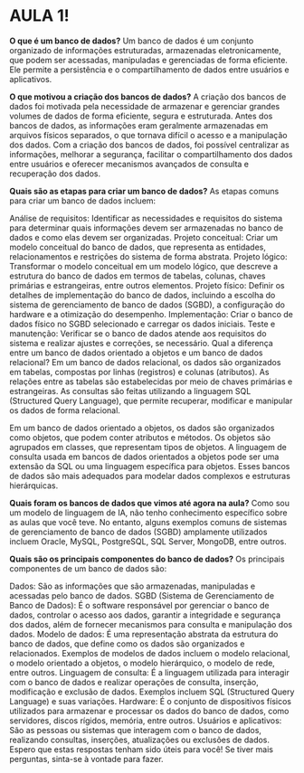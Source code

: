 <h1> AULA 1! </h1>

**O que é um banco de dados?**
Um banco de dados é um conjunto organizado de informações estruturadas, armazenadas eletronicamente, que podem ser acessadas, manipuladas e gerenciadas de forma eficiente. Ele permite a persistência e o compartilhamento de dados entre usuários e aplicativos.

**O que motivou a criação dos bancos de dados?**
A criação dos bancos de dados foi motivada pela necessidade de armazenar e gerenciar grandes volumes de dados de forma eficiente, segura e estruturada. Antes dos bancos de dados, as informações eram geralmente armazenadas em arquivos físicos separados, o que tornava difícil o acesso e a manipulação dos dados. Com a criação dos bancos de dados, foi possível centralizar as informações, melhorar a segurança, facilitar o compartilhamento dos dados entre usuários e oferecer mecanismos avançados de consulta e recuperação dos dados.

**Quais são as etapas para criar um banco de dados?**
As etapas comuns para criar um banco de dados incluem:

Análise de requisitos: Identificar as necessidades e requisitos do sistema para determinar quais informações devem ser armazenadas no banco de dados e como elas devem ser organizadas.
Projeto conceitual: Criar um modelo conceitual do banco de dados, que representa as entidades, relacionamentos e restrições do sistema de forma abstrata.
Projeto lógico: Transformar o modelo conceitual em um modelo lógico, que descreve a estrutura do banco de dados em termos de tabelas, colunas, chaves primárias e estrangeiras, entre outros elementos.
Projeto físico: Definir os detalhes de implementação do banco de dados, incluindo a escolha do sistema de gerenciamento de banco de dados (SGBD), a configuração do hardware e a otimização do desempenho.
Implementação: Criar o banco de dados físico no SGBD selecionado e carregar os dados iniciais.
Teste e manutenção: Verificar se o banco de dados atende aos requisitos do sistema e realizar ajustes e correções, se necessário.
Qual a diferença entre um banco de dados orientado a objetos e um banco de dados relacional?
Em um banco de dados relacional, os dados são organizados em tabelas, compostas por linhas (registros) e colunas (atributos). As relações entre as tabelas são estabelecidas por meio de chaves primárias e estrangeiras. As consultas são feitas utilizando a linguagem SQL (Structured Query Language), que permite recuperar, modificar e manipular os dados de forma relacional.

Em um banco de dados orientado a objetos, os dados são organizados como objetos, que podem conter atributos e métodos. Os objetos são agrupados em classes, que representam tipos de objetos. A linguagem de consulta usada em bancos de dados orientados a objetos pode ser uma extensão da SQL ou uma linguagem específica para objetos. Esses bancos de dados são mais adequados para modelar dados complexos e estruturas hierárquicas.

**Quais foram os bancos de dados que vimos até agora na aula?**
Como sou um modelo de linguagem de IA, não tenho conhecimento específico sobre as aulas que você teve. No entanto, alguns exemplos comuns de sistemas de gerenciamento de banco de dados (SGBD) amplamente utilizados incluem Oracle, MySQL, PostgreSQL, SQL Server, MongoDB, entre outros.

**Quais são os principais componentes do banco de dados?**
Os principais componentes de um banco de dados são:

Dados: São as informações que são armazenadas, manipuladas e acessadas pelo banco de dados.
SGBD (Sistema de Gerenciamento de Banco de Dados): É o software responsável por gerenciar o banco de dados, controlar o acesso aos dados, garantir a integridade e segurança dos dados, além de fornecer mecanismos para consulta e manipulação dos dados.
Modelo de dados: É uma representação abstrata da estrutura do banco de dados, que define como os dados são organizados e relacionados. Exemplos de modelos de dados incluem o modelo relacional, o modelo orientado a objetos, o modelo hierárquico, o modelo de rede, entre outros.
Linguagem de consulta: É a linguagem utilizada para interagir com o banco de dados e realizar operações de consulta, inserção, modificação e exclusão de dados. Exemplos incluem SQL (Structured Query Language) e suas variações.
Hardware: É o conjunto de dispositivos físicos utilizados para armazenar e processar os dados do banco de dados, como servidores, discos rígidos, memória, entre outros.
Usuários e aplicativos: São as pessoas ou sistemas que interagem com o banco de dados, realizando consultas, inserções, atualizações ou exclusões de dados.
Espero que estas respostas tenham sido úteis para você! Se tiver mais perguntas, sinta-se à vontade para fazer.

